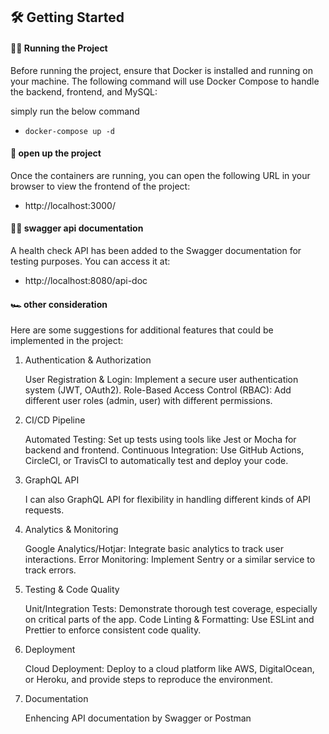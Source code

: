 ## 🛠️ Getting Started


#### 🏃‍♂️ Running the Project
Before running the project, ensure that Docker is installed and running on your machine. The following command will use Docker Compose to handle the backend, frontend, and MySQL:

simply run the below command
- `docker-compose up -d`

#### 🚀 open up the project
Once the containers are running, you can open the following URL in your browser to view the frontend of the project:

- http://localhost:3000/


#### 👨‍🔬 swagger api documentation
A health check API has been added to the Swagger documentation for testing purposes. You can access it at:

- http://localhost:8080/api-doc


#### 🏎️ other consideration
Here are some suggestions for additional features that could be implemented in the project:

1. Authentication & Authorization

    User Registration & Login: Implement a secure user authentication system (JWT, OAuth2).
    Role-Based Access Control (RBAC): Add different user roles (admin, user) with different permissions.

2. CI/CD Pipeline

    Automated Testing: Set up tests using tools like Jest or Mocha for backend and frontend.
    Continuous Integration: Use GitHub Actions, CircleCI, or TravisCI to automatically test and deploy your code.

3. GraphQL API

    I can also GraphQL API for flexibility in handling different kinds of API requests.

4. Analytics & Monitoring

    Google Analytics/Hotjar: Integrate basic analytics to track user interactions.
    Error Monitoring: Implement Sentry or a similar service to track errors.

5. Testing & Code Quality

    Unit/Integration Tests: Demonstrate thorough test coverage, especially on critical parts of the app.
    Code Linting & Formatting: Use ESLint and Prettier to enforce consistent code quality.

6. Deployment

    Cloud Deployment: Deploy to a cloud platform like AWS, DigitalOcean, or Heroku, and provide steps to reproduce the environment.

7. Documentation

    Enhencing API documentation by Swagger or Postman



